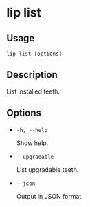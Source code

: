 # lip list

## Usage

```shell
lip list [options]
```

## Description

List installed teeth.

## Options

- `-h, --help`

  Show help.

- `--upgradable`

  List upgradable teeth.

- `--json`

  Output in JSON format.
